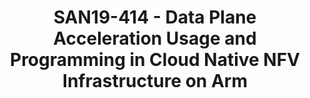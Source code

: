 ---
categories:
- san19
description: Cloud Native is an approach to building and running applications that
  exploit the advantages of the cloud computing delivery model. It typically means
  to use containerized open source software stack, dynamically orchestrated and managed
  to optimize resource utilization.<br /> To build cloud native NFV infrastructure,
  in addition to containerized NFV orchestration engine, such as Kubernetes, we need
  high performance, scalable and micro-service oriented networking solutions to support
  the requirement of high performance network applications and services. <br /> In
  this presentation, we would like to show the data plane acceleration(DPDK) usage
  and programming technique in building the cloud native NFV infrastructure on arm:<br
  /> 1. The data plane acceleration programming in support for high performance user
  space network stack with event model on arm;<br /> 2. The data plane acceleration
  usage model in high performance inter-hosts Kubernetes container networking solutions;<br
  /> 3. The para-virtualized data plane acceleration accessing mechanism(vhost/virtio)
  in supporting high performance container connection with virtual switches, such
  as VPP, OVS<br /> 4. The data plane acceleration utilization in cloud native applications
  deployment and service providing;<br /> 5. The performance tunning factors and analysis
  of data plane acceleration configuration in cloud native NFV infrastructure deployment
image:
  featured: 'true'
  path: /assets/images/featured-images/san19/SAN19-414.png
session_attendee_num: '11'
session_id: SAN19-414
session_room: Sunset 3 (Session 3)
session_slot:
  end_time: '2019-09-26 11:55:00'
  start_time: '2019-09-26 11:30:00'
session_speakers:
- speaker_bio: Zijin Tao is a Ph.D in Computer Networking, who has worked in this
    area for more than 15 years. He has worked as a network engineer in research institute
    of university for more than 10 years. Then he worked in IBM for almost 5 years
    for SDN and Cloud Networking. <br /> Now he is working in Arm as an Staff Software
    Engineer, mainly on networking infrastructure open source projects.<br /> Zijin
    Tao has filed more than 10 patents and papers in Computer Networking.
  speaker_company: Arm Ltd
  speaker_image: /assets/images/speakers/san19/trevor-tao.jpg
  speaker_location: Shanghai, China
  speaker_name: Trevor Tao
  speaker_position: Staff Software Engineer
  speaker_url: ''
  speaker_username: trevortao
session_track: Networking
tag: session
tags:
- Machine Learning/AI
title: SAN19-414 - Data Plane Acceleration Usage and Programming in Cloud Native NFV
  Infrastructure on Arm
---